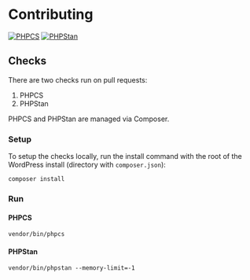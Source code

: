 # Contributing

[![PHPCS](https://github.com/cssllc/mu-plugins/actions/workflows/phpcs.yml/badge.svg)](https://github.com/cssllc/mu-plugins/actions/workflows/phpcs.yml)
[![PHPStan](https://github.com/cssllc/mu-plugins/actions/workflows/phpstan.yml/badge.svg)](https://github.com/cssllc/mu-plugins/actions/workflows/phpstan.yml)

## Checks

There are two checks run on pull requests:

1. PHPCS
1. PHPStan

PHPCS and PHPStan are managed via Composer.

### Setup

To setup the checks locally, run the install command with the root of the WordPress install (directory with `composer.json`):

```
composer install
```

### Run

#### PHPCS

```
vendor/bin/phpcs
```

#### PHPStan

```
vendor/bin/phpstan --memory-limit=-1
```